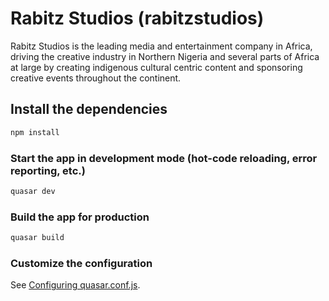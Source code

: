 # Rabitz Studios (rabitzstudios)

Rabitz Studios is the leading media and entertainment company in Africa, driving the creative industry in Northern Nigeria and several parts of Africa at large by creating indigenous cultural centric content and sponsoring creative events throughout the continent.

## Install the dependencies
```bash
npm install
```

### Start the app in development mode (hot-code reloading, error reporting, etc.)
```bash
quasar dev
```


### Build the app for production
```bash
quasar build
```

### Customize the configuration
See [Configuring quasar.conf.js](https://quasar.dev/quasar-cli/quasar-conf-js).
